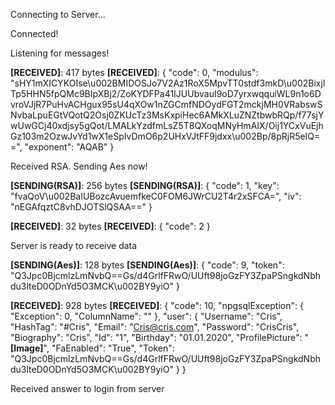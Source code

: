Connecting to Server...

Connected!

Listening for messages!

**[RECEIVED]**: 417 bytes
**[RECEIVED]**: {
  "code": 0,
  "modulus": "sHY1mXICYKOIse\u002BMIDOSJo7V2Az1RoX5MpvTT0stdf3mkD\u002BixjlTp5HHN5fpQMc9BIpXBj2/ZoKYDFPa41IJUUbvauI9oD7yrxwqquiWL9n1o6DvroVJjR7PuHvACHgux95sU4qXOw1nZGCmfNDOydFGT2mckjMH0VRabswSNvbaLpuEGtVQotQ2Osj0ZKUcTz3MsKxpiHec6AMkXLuZNZtbwbRQp/f77sjYwUwGCj40xdjsy5gQot/LMALkYzdfmLsZ5T8QXoqMNyHmAIX/Oij1YCxVuEjhGz103m2OzwJvYd1wX1eSpIvDmO6p2UHxVJtFF9jdxx\u002Bp/8pRjR5eIQ==",
  "exponent": "AQAB"
}

Received RSA. Sending Aes now!

**[SENDING(RSA)]**: 256 bytes
**[SENDING(RSA)]**: {
  "code": 1,
  "key": "fvaQoV\u002BaIUBozcAvuemfkeC0FOM6JWrCU2T4r2xSFCA=",
  "iv": "nEGAfqztC8vhDJOTSlQSAA=="
}

**[RECEIVED]**: 32 bytes
**[RECEIVED]**: {
  "code": 2
}

Server is ready to receive data

**[SENDING(Aes)]**: 128 bytes
**[SENDING(Aes)]**: {
  "code": 9,
  "token": "Q3Jpc0BjcmlzLmNvbQ==Gs/d4GrlfFRwO/UUft98joGzFY3ZpaPSngkdNbhdu3lteD0ODnYd5O3MCK\u002BY9yiO"
}

**[RECEIVED]**: 928 bytes
**[RECEIVED]**: {
  "code": 10,
  "npgsqlException": {
    "Exception": 0,
    "ColumnName": ""
  },
  "user": {
    "Username": "Cris",
    "HashTag": "#Cris",
    "Email": "Cris@cris.com",
    "Password": "CrisCris",
    "Biography": "Cris",
    "Id": "1",
    "Birthday": "01.01.2020",
    "ProfilePicture": "**[Image]**",
    "FaEnabled": "True",
    "Token": "Q3Jpc0BjcmlzLmNvbQ==Gs/d4GrlfFRwO/UUft98joGzFY3ZpaPSngkdNbhdu3lteD0ODnYd5O3MCK\u002BY9yiO"
  }
}

Received answer to login from server

